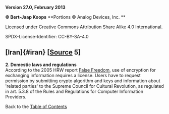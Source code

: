 **Version 27.0, February 2013**

**© Bert-Jaap Koops**
**Portions © Analog Devices, Inc. **  

Licensed under Creative Commons Attribution Share Alike 4.0 International.

SPDX-License-Identifier: CC-BY-SA-4.0

## [Iran]{#iran} \[[Source](cls-srce.htm) 5\]

**2. Domestic laws and regulations**\
According to the 2005 HRW report [False
Freedom](http://hrw.org/reports/2005/mena1105/), use of encryption for
exchanging information requires a license. Users have to request
permission by submitting crypto algorithm and keys and information about
\'related parties\' to the Supreme Council for Cultural Revolution, as
regulated in art. 5.3.8 of the Rules and Regulations for Computer
Information Providers.

Back to the [Table of Contents](index.md)
